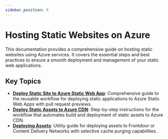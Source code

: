 ```yaml
---
sidebar_position: 6
---
```


# Hosting Static Websites on Azure

This documentation provides a comprehensive guide on hosting static websites
using Azure services. It covers the essential steps and best practices to ensure
a smooth deployment and management of your static web applications.

## Key Topics

- **[Deploy Static Site to Azure Static Web App](./build-deploy-static-web-app.md)**:
  Comprehensive guide to the reusable workflow for deploying static applications
  to Azure Static Web Apps with pull request previews.
- **[Deploy Static Assets to Azure CDN](./build-deploy-static-assets.md)**:
  Step-by-step instructions for the workflow that automates build and deployment
  of static assets to Azure CDN.
- **[Deploying Assets](./static-assets-deploy.md)**: Utility guide for deploying
  assets to Frontdoor or Content Delivery Networks with selective cache purging
  capabilities.
